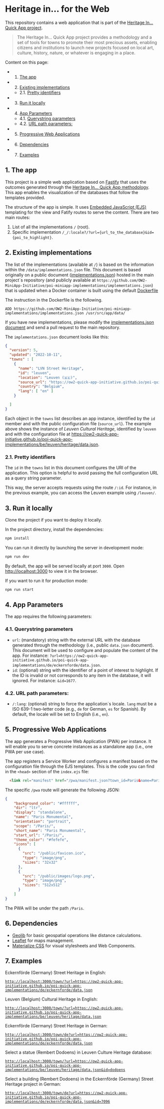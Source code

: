 # Heritage in… for the Web

This repository contains a web application that is part of the [Heritage In… Quick App project](https://github.com/OW2-MiniApp-Initiative/poi-miniapp-implementations/).

> The Heritage In… Quick App project provides a methodology and a set of tools for towns to promote their most precious assets, enabling citizens and institutions to launch new projects focused on local art, culture, history, nature, or whatever is engaging in a place.

Content on this page:

<!-- vscode-markdown-toc -->
- 1. [The app](#Theapp)
- 2. [Existing implementations](#Existingimplementations)
  - 2.1. [Pretty identifiers](#Prettyidentifiers)
- 3. [Run it locally](#Runitlocally)
- 4. [App Parameters](#AppParameters)
  - 4.1. [Querystring parameters](#Querystringparameters)
  - 4.2. [URL path parameters:](#URLpathparameters:)
- 5. [Progressive Web Applications](#ProgressiveWebApplications)
- 6. [Dependencies](#Dependencies)
- 7. [Examples](#Examples)

<!-- vscode-markdown-toc-config
	numbering=true
	autoSave=true
	/vscode-markdown-toc-config -->
<!-- /vscode-markdown-toc -->


##  1. <a name='Theapp'></a>The app

This project is a simple web application based on [Fastify](https://www.fastify.io) that uses the outcomes generated through the [Heritage In… Quick App methodology](https://github.com/OW2-MiniApp-Initiative/poi-miniapp-implementations/#Themethodology). This app enables the visualization of the databases that follow the templates provided.

The structure of the app is simple. It uses [Embedded JavaScript (EJS)](https://ejs.co/) templating for the view and Fatify routes to serve the content. There are two main routes:

1. List of all the implementations `/` (root).
2. Specific implementation `/_/:locale?/?url={url_to_the_database}&id={poi_to_highlight}`. 


##  2. <a name='Existingimplementations'></a>Existing implementations 

The list of the implementations (available at `/`) is based on the information within the `/data/implementations.json` file. This document is based originally on a public document ([implementations.json](https://github.com/ow2-quick-app-initiative/poi-quick-app/blob/main/docs/implementations.json)) hosted in the main project´s repository (and publicly available at `https://github.com/OW2-MiniApp-Initiative/poi-miniapp-implementations/implementations.json`) that is updated when a Docker container is built using the default [Dockerfile](./Dockerfile)

The instruction in the Dockerfile is the following.

```
ADD https://github.com/OW2-MiniApp-Initiative/poi-miniapp-implementations/implementations.json /usr/src/app/data/
```

If you have new implementations, please modify the [implementations.json document](https://github.com/ow2-quick-app-initiative/poi-quick-app/blob/main/docs/implementations.json) and send a pull request to the main repository. 

The `implementations.json` document looks like this: 

````json
{
  "version": 5,
  "updated": "2022-10-11",
  "towns" : [
    { 
      "name": "LVN Street Heritage",
      "id": "leuven",
      "location": "Leuven (🇧🇪)",
      "source_url": "https://ow2-quick-app-initiative.github.io/poi-quick-app-implementations/be/leuven/heritage/data.json",
      "country": "Belgium",
      "lang": [ "en" ]
    }

  ]
}
```` 

Each object in the `towns` list describes an app instance, identified by the `id` member and with the public configuration file (`source_url`). The example above shows the instance of _Leuven Cultural Heritage_, identified by `leuven` and with the configuration file at https://ow2-quick-app-initiative.github.io/poi-quick-app-implementations/be/leuven/heritage/data.json.

###  2.1. <a name='Prettyidentifiers'></a>Pretty identifiers

The `id` in the `towns` list in this document configures the URI of the application. This option is helpful to avoid passing the full configuration URL as a query string parameter.

This way, the server accepts requests using the route `/:id`. For instance, in the previous example, you can access the Leuven example using `/leuven/`.


##  3. <a name='Runitlocally'></a>Run it locally

Clone the project if you want to deploy it locally.  

In the project directory, install the dependencies:

```bash
npm install
```

You can run it directly by launching the server in development mode:

```bash
npm run dev
```

By default, the app will be served locally at port `3000`.
Open [http://localhost:3000](http://localhost:3000) to view it in the browser.

If you want to run it for production mode:

```bash
npm run start
```

##  4. <a name='AppParameters'></a>App Parameters 

The app requires the following parameters:

###  4.1. <a name='Querystringparameters'></a>Querystring parameters

- `url`: (mandatory) string with the external URL with the database generated through the methodology (i.e., public `data.json` document). This document will be used to configure and populate the content of the app. For instance: `?url=https://ow2-quick-app-initiative.github.io/poi-quick-app-implementations/de/eckernforde/data.json`.
- `id`: (optional) string with the identifier of a point of interest to highlight. If the ID is invalid or not corresponds to any item in the database, it will ignored. For instance: `&id=1677`.

###  4.2. <a name='URLpathparameters:'></a>URL path parameters:

- `/:lang`: (optional) string to force the application´s locale. `lang` must be a ISO 639-1 two-letter code (e.g., `de` for German, `es` for Spanish). By default, the locale will be set to English (i.e., `en`).


##  5. <a name='ProgressiveWebApplications'></a>Progressive Web Applications

The app generates a Progressive Web Application (PWA) per instance. It will enable you to serve concrete instances as a standalone app (i.e., one PWA per use case).

The app registers a Service Worker and configures a manifest based on the configuration file through the EJS templates. This is the code you can find in the `<head>` section of the `index.ejs` file:

````html
  <link rel="manifest" href="/pwa/manifest.json?town_id=Paris&name=Paris%20Monumental&theme_color=%23fefefe">
````

The specific `/pwa` route will generate the following JSON:

````json
{
    "background_color": "#ffffff",
    "dir": "ltr",
    "display": "standalone",
    "name": "Paris Monumental",
    "orientation": "portrait",
    "scope": "/Paris/",
    "short_name": "Paris Monumental",
    "start_url": "/Paris/",
    "theme_color": "#fefefe",
    "icons": [
      {
        "src": "/public/favicon.ico",
        "type": "image/png",
        "sizes": "32x32"
      },
      {
        "src": "/public/images/logo.png",
        "type": "image/png",
        "sizes": "512x512"
      }
    ]
}
````

The PWA will be under the path `/Paris`.

##  6. <a name='Dependencies'></a>Dependencies

- [Geolib](https://www.npmjs.com/package/geolib) for basic geospatial operations like distance calculations. 
- [Leaflet](https://leafletjs.com/) for maps management. 
- [Materialize CSS](https://materializecss.com/) for visual stylesheets and Web Components.

##  7. <a name='Examples'></a>Examples

Eckernförde (Germany) Street Heritage in English:

[`http://localhost:3000/town/?url=https://ow2-quick-app-initiative.github.io/poi-quick-app-implementations/de/eckernforde/data.json`](https://localhost:3000/town?url=https://ow2-quick-app-initiative.github.io/poi-quick-app-implementations/de/eckernforde/data.json)

Leuven (Belgium) Cultural Heritage in English:

[`http://localhost:3000/town/?url=https://ow2-quick-app-initiative.github.io/poi-quick-app-implementations/be/leuven/heritage/data.json`](https://localhost:3000/town?url=https://ow2-quick-app-initiative.github.io/poi-quick-app-implementations/be/leuven/heritage/data.json)

Eckernförde (Germany) Street Heritage in German:

[`http://localhost:3000/town/de?url=https://ow2-quick-app-initiative.github.io/poi-quick-app-implementations/de/eckernforde/data.json`](https://localhost:3000/town/de?url=https://ow2-quick-app-initiative.github.io/poi-quick-app-implementations/de/eckernforde/data.json)

Select a statue (Rembert Dodoens) in Leuven Culture Heritage database:

[`http://localhost:3000/town/?url=https://ow2-quick-app-initiative.github.io/poi-quick-app-implementations/be/leuven/heritage/data.json&id=dodoens`](http://localhost:3000/town/?url=https://ow2-quick-app-initiative.github.io/poi-quick-app-implementations/be/leuven/heritage/data.json&id=dodoens)


Select a building  (Rembert Dodoens) in the Eckernförde (Germany) Street Heritage project in German:

[`http://localhost:3000/town/de?url=https://ow2-quick-app-initiative.github.io/poi-quick-app-implementations/de/eckernforde/data.json&id=7096`](http://localhost:3000/town/de?url=https://ow2-quick-app-initiative.github.io/poi-quick-app-implementations/de/eckernforde/data.json&id=7096)

